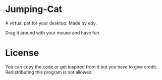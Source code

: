 # Jumping-Cat
A virtual pet for your desktop.
Made by edy.

Drag it around with your mouse and have fun.


# License
You can copy the code or get inspired from it but you have to give credit. Redistributing this program is not allowed. 
